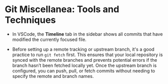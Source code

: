 # Git Miscellanea: Tools and Techniques

- In VSCode, the **Timeline** tab in the sidebar shows all commits that have modified the currently focused file.

- Before setting up a remote tracking or upstream branch, it's a good practice to run `git fetch` first. This ensures that your local repository is synced with the remote branches and prevents potential errors if the branch hasn’t been fetched locally yet. Once the upstream branch is configured, you can push, pull, or fetch commits without needing to specify the remote and branch names.

